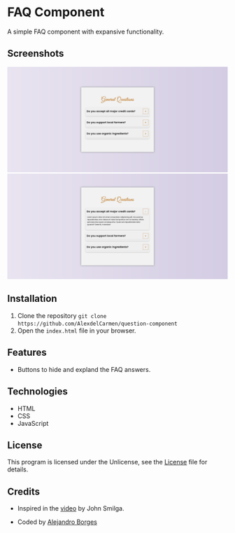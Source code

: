 # FAQ Component

A simple FAQ component with expansive functionality.

## Screenshots

![Screenshot 1](./assets/acreenshot1.png)
![Screenshot 2](./assets/screenshot2.png)

## Installation

1. Clone the repository `git clone https://github.com/AlexdelCarmen/question-component`
2. Open the `index.html` file in your browser.

## Features

- Buttons to hide and expland the FAQ answers. 

## Technologies

- HTML
- CSS
- JavaScript

## License

This program is licensed under the Unlicense, see the [License](./LICENSE) file for details.

## Credits

- Inspired in the [video](https://youtu.be/3PHXvlpOkf4) by John Smilga.

- Coded by [Alejandro Borges](https://github.com/AlexdelCarmen)

